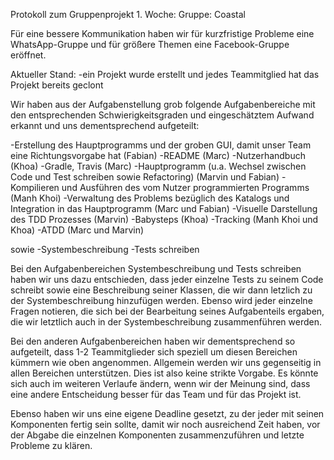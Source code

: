 Protokoll zum Gruppenprojekt 1. Woche: Gruppe: Coastal

Für eine bessere Kommunikation haben wir für kurzfristige Probleme eine WhatsApp-Gruppe und
für größere Themen eine Facebook-Gruppe eröffnet.

Aktueller Stand:
-ein Projekt wurde erstellt und jedes Teammitglied hat das Projekt bereits geclont

Wir haben aus der Aufgabenstellung grob folgende Aufgabenbereiche mit den entsprechenden Schwierigkeitsgraden und eingeschätztem Aufwand erkannt und uns dementsprechend aufgeteilt:

-Erstellung des Hauptprogramms und der groben GUI, damit unser Team eine Richtungsvorgabe hat (Fabian)
-README (Marc)
-Nutzerhandbuch (Khoa)
-Gradle, Travis (Marc)
-Hauptprogramm (u.a. Wechsel zwischen Code und Test schreiben sowie Refactoring) (Marvin und Fabian)
-Kompilieren und Ausführen des vom Nutzer programmierten Programms (Manh Khoi)
-Verwaltung des Problems bezüglich des Katalogs und Integration in das Hauptprogramm (Marc und Fabian)
-Visuelle Darstellung des TDD Prozesses (Marvin)
-Babysteps (Khoa)
-Tracking (Manh Khoi und Khoa)
-ATDD (Marc und Marvin)

sowie
-Systembeschreibung
-Tests schreiben

Bei den Aufgabenbereichen Systembeschreibung und Tests schreiben haben wir uns dazu entschieden, dass jeder
einzelne Tests zu seinem Code schreibt sowie eine Beschreibung seiner Klassen, die wir dann letzlich zu
der Systembeschreibung hinzufügen werden. Ebenso wird jeder einzelne Fragen notieren, die sich bei der Bearbeitung
seines Aufgabenteils ergaben, die wir letztlich auch in der Systembeschreibung zusammenführen werden.

Bei den anderen Aufgabenbereichen haben wir dementsprechend so aufgeteilt, dass 1-2 Teammitglieder sich speziell
um diesen Bereichen kümmern wie oben angenommen. Allgemein werden wir uns gegenseitig in allen Bereichen unterstützen. Dies ist also
keine strikte Vorgabe. Es könnte sich auch im weiteren Verlaufe ändern, wenn wir der Meinung sind, dass eine andere Entscheidung besser für das Team und für das Projekt ist.

Ebenso haben wir uns eine eigene Deadline gesetzt, zu der jeder mit seinen Komponenten fertig sein sollte, damit wir
noch ausreichend Zeit haben, vor der Abgabe die einzelnen Komponenten zusammenzuführen und letzte Probleme zu klären.

